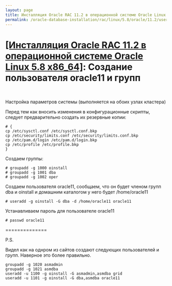 ```yaml
---
layout: page
title: Инсталляция Oracle RAC 11.2 в операционной системе Oracle Linux 5.8 x86_64
permalink: /oracle-database-installation/rac/linux/5.8/oracle/11.2/users-and-groups-creation/
---
```


# <a href="/oracle-database-installation/rac/linux/5.8/oracle/11.2/">[Инсталляция Oracle RAC 11.2 в операционной системе Oracle Linux 5.8 x86_64]</a>: Создание пользователя oracle11 и групп

<br/>


Настройка параметров системы (выполняется на обоих узлах кластера)


Перед тем как вносить изменения в конфигурационные скрипты, следует предварительно создать их резервные копии:

	# {
	cp /etc/sysctl.conf /etc/sysctl.conf.bkp
	cp /etc/security/limits.conf /etc/security/limits.conf.bkp
	cp /etc/pam.d/login /etc/pam.d/login.bkp
	cp /etc/profile /etc/profile.bkp
	}

Создаем группы:

	# groupadd -g 1000 oinstall
	# groupadd -g 1001 dba
	# groupadd -g 1002 oper


Создаем пользователя oracle11, сообщаем, что он будет членом групп dba и oinstall и домашним каталогом у него будет /home/oracle11

	# useradd -g oinstall -G dba -d /home/oracle11 oracle11

Устанавливаем пароль для пользователе oracle11

	# passwd oracle11




==============

P.S.

Видел как на однром из сайтов создают следующих пользователей и групп. Наверное это более правильно.


	groupadd -g 1020 asmadmin
	groupadd -g 1021 asmdba
	useradd -u 1100 -g oinstall -G asmadmin,asmdba grid
	useradd -u 1101 -g oinstall -G dba,asmdba oracle11
